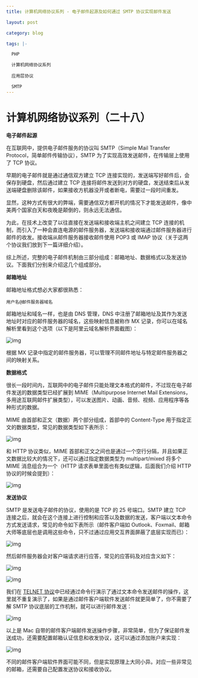 ```yaml
---
title: 计算机网络协议系列 - 电子邮件起源及如何通过 SMTP 协议实现邮件发送 

layout: post

category: blog

tags: |-

  PHP

  计算机网络协议系列
  
  应用层协议

  SMTP
---
```




# 计算机网络协议系列（二十八）

**电子邮件起源**

在互联网中，提供电子邮件服务的协议叫 SMTP（Simple Mail Transfer Protocol，简单邮件传输协议），SMTP 为了实现高效发送邮件，在传输层上使用了 TCP 协议。

早期的电子邮件就是通过通信双方建立 TCP 连接实现的，发送端写好邮件后，会保存到硬盘，然后通过建立 TCP 连接将邮件发送到对方的硬盘，发送结束后从发送端硬盘删除该邮件，如果接收方机器没开或者断电，需要过一段时间重发。

显然，这种方式有很大的弊端，需要通信双方都开机的情况下才能发送邮件，像中美两个国家白天和夜晚是颠倒的，则永远无法通信。

为此，在技术上改变了以往直接在发送端和接收端主机之间建立 TCP 连接的机制，而引入了一种会直连电源的邮件服务器，发送端和接收端通过邮件服务器进行邮件的收发。接收端从邮件服务器接收邮件使用 POP3 或 IMAP 协议（关于这两个协议我们放到下一篇详细介绍）。

综上所述，完整的电子邮件机制由三部分组成：邮箱地址、数据格式以及发送协议。下面我们分别来介绍这几个组成部分。

**邮箱地址**

邮箱地址格式想必大家都很熟悉：

```
用户名@邮件服务器域名
```

邮箱地址和域名一样，也是由 DNS 管理，DNS 中注册了邮箱地址及其作为发送地址时对应的邮件服务器的域名，这些映射信息被称作 MX 记录，你可以在域名解析里看到这个选项（以下是阿里云域名解析界面截图）：

![img](/assets/post/54d2ceca911a17bc349bc090956ba07b9e1118eb9a51c302dcb75a0f0700903c.png)

根据 MX 记录中指定的邮件服务器，可以管理不同邮件地址与特定邮件服务器之间的映射关系。

**数据格式**

很长一段时间内，互联网中的电子邮件只能处理文本格式的邮件，不过现在电子邮件发送的数据类型已经扩展到 MIME（Multipurpose Internet Mail Extensions，多用途互联网邮件扩展类型），可以发送图片、动画、音频、视频、应用程序等各种形式的数据。

MIME 由首部和正文（数据）两个部分组成，首部中的 Content-Type 用于指定正文的数据类型，常见的数据类型如下表所示：

![img](/assets/post/db6a18fef3194128f9402d63ccdfbd35bb266efc5a70809e67174d638acc7b91.png)

和 HTTP 协议类似，MIME 首部和正文之间也是通过一个空行分隔，并且如果正文数据比较大的情况下，还可以通过指定数据类型为 multipart/mixed 将多个 MIME 消息组合为一个（HTTP 请求表单里面也有类似逻辑，后面我们介绍 HTTP 协议的时候会提到）：

![img](/assets/post/8cd17e6a3c54d539a07b00905e1954615d9d1666b03379300ed89f0465a29d43.png)

**发送协议**

SMTP 是发送电子邮件的协议，使用的是 TCP 的 25 号端口。SMTP 建立 TCP 连接之后，就会在这个连接上进行控制和应答以及数据的发送，客户端以文本命令方式发送请求，常见的命令如下表所示（邮件客户端如 Outlook、Foxmail、邮箱大师等底层也是调用这些命令，只不过通过应用交互界面屏蔽了底层实现而已）：

![img](/assets/post/9902fa03f871ab1b13f84aaca4f8d699de5e045af0f1ffdf368ffcfce6612e38.png)

然后邮件服务器会对客户端请求进行应答，常见的应答码及对应含义如下：

![img](/assets/post/951a0805646281a76d784e39acb1c49ff6231b27757e06cccd85179f75d2b4f4.png)

![img](/assets/post/792482604f05c11251b89d81fe2cfa9facdea409690ec9b91fa7548f6cbf8113.png)

我们在 [TELNET 协议](https://articles.zsxq.com/id_8ka83wvrl2pg.html)中已经通过命令行演示了通过文本命令发送邮件的操作，这里就不重复演示了，如果是通过邮件客户端软件发送邮件就更简单了，你不需要了解 SMTP 协议底层的工作机制，就可以进行邮件发送：

![img](/assets/post/f2b443c3d91c212c3769151c68eb18552ab448928babc83beb9670e11d33f239.png)

以上是 Mac 自带的邮件客户端邮件发送操作步骤，非常简单，但为了保证邮件发送成功，还需要配置邮箱认证信息和收发协议，这可以通过添加账户来实现：

![img](/assets/post/86e619c58c9466513d9264862fa021b8b7590fabd1ad316f0ab39ae4c25bd049.png)

不同的邮件客户端软件界面可能不同，但是实现原理上大同小异。对应一些非常见的邮箱，还需要自己配置发送协议和接收协议。